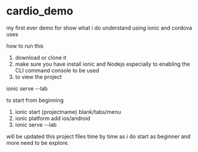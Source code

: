 # cardio_demo
my first ever demo for show what i do understand using ionic and cordova uses


how to run this
1. download or clone it
2. make sure you have install ionic and Nodejs especially to enabling the CLI command console to be used
3. to view the project

ionic serve --lab

to start from beginning
1. ionic start {projectname} blank/tabs/menu
2. ionic platform add ios/android 
3. ionic serve --lab

will be updated this project files time by time as i do start as beginner and more need to be explore.
